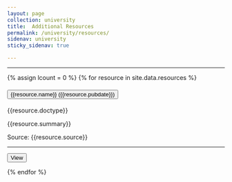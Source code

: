 ```yaml
---
layout: page
collection: university
title:  Additional Resources
permalink: /university/resources/
sidenav: university
sticky_sidenav: true

---
```


<!-- Additional Resources -->


<hr/>

<!-- <a href="https://csrc.nist.gov/projects/risk-management/rmf-overview" target="_blank" rel="noopener noreferrer">**NIST FISMA Implementation Project: Risk Management Framework Overview**</a> (August 2020)<br/>
> The selection and specification of security controls for a system is accomplished as part of an organization-wide information security program that involves the management of organizational risk (that is, the risk to the organization or to individuals associated with the operation of a system). The management of organizational risk is a key element in the organization's information security program and provides an effective framework for selecting the appropriate security controls for a system (the security controls necessary to protect individuals and the operations and assets of the organization).

<a href="https://pages.nist.gov/800-63-FAQ/" target="_blank" rel="noopener noreferrer">**NIST SP 800-63 Frequently Asked Questions (FAQs)**</a> (July 2020)<br/>
> The Frequently Asked Questions for NIST SP 800-63-3: Digital Identity Guidelines answers recurring questions to provide additional clarification.

<a href="https://www.nist.gov/system/files/documents/2020/07/02/SP-800-63-3-Implementation-Resources_07012020.pdf" target="_blank" rel="noopener noreferrer">**NIST SP 800-63-3 Implementation Resources**</a> (PDF, July 2020)<br/>
> These resources are intended as informative implementation guidance for NIST SP 800-63-3. These implementation resources provide guidance for SP 800-63-3 in three parts: Part A addresses SP 800-63A, Part B addresses SP 800-63B, and Part C addresses SP 800-63C.

<a href="https://www.nist.gov/privacy-framework/new-framework" target="_blank" rel="noopener noreferrer">**NIST: Privacy Framework**</a> (PDF, January 2020)<br/>
> The Privacy Framework is a voluntary tool intended to help organizations identify and manage privacy risk to build innovative products and services while protecting individuals’ privacy. The Privacy Framework approach to privacy risk is to consider privacy events as potential problems individuals could experience arising from system, product, or service operations with data, whether in digital or non-digital form, through a complete lifecycle from data collection through disposal.

<a href="https://csrc.nist.gov/publications/detail/white-paper/2016/04/21/best-practices-for-privileged-user-piv-authentication/final" target="_blank" rel="noopener noreferrer">**NIST White Paper: Best Practices for Privileged User PIV Authentication**</a> (PDF, April 2016)<br/>
> This white paper was developed in response to the Cybersecurity Strategy and Implementation Plan to explain the need for multifactor PIV-based user authentication for privileged users. It provides best practices for agencies implementing PIV authentication for privileged users.

<a href="https://www.cisa.gov/cdm" target="_blank" rel="noopener noreferrer">**Continuous Diagnostics and Mitigation**</a><br/>
> The Continuous Diagnostics and Mitigation (CDM) Program is an approach to fortifying the cybersecurity of government networks and systems. The CDM Program provides cybersecurity tools, integration services, and dashboards to participating agencies to support them in improving their respective security posture. The CDM approach focuses on five areas for the federal enterprise: Data Protection Management, Network Security Management, Identity and Access Management, Asset Management, and Monitoring and Dashboards. 

<a href="https://www.cio.gov/assets/files/Application-Rationalization-Playbook.pdf" target="_blank" rel="noopener noreferrer">**Application Rationalization Playbook**</a> (PDF, June 2019)<br/>
> This playbook is a practical guide for application rationalization and IT portfolio management under the federal government’s Cloud Smart initiatives. Application rationalization will help federal agencies mature IT portfolio management capabilities, empower leaders to make informed decisions, and improve the delivery of key mission and business services. It requires buy-in from stakeholders across the enterprise, including senior leaders, technology staff members, cybersecurity experts, business leads, financial practitioners, acquisition and procurement experts, and end user communities. Rationalization efforts rely on leadership support and continual engagement with stakeholders to deliver sustainable change.  -->

{% assign lcount = 0 %}
{% for resource in site.data.resources %}
<div class="usa-accordion usa-accordion--bordered">
  <h4 class="usa-accordion__heading">
    <button type="button" class="usa-accordion__button gsa-normal-text" aria-expanded="{{resource.expanded}}" aria-controls="gsa-{{forloop.index}}">
      {{resource.name}} ({{resource.pubdate}})
    </button>
  </h4>
  <div id="gsa-{{forloop.index}}" class="usa-accordion__content usa-prose">
    <p>
        <div class="display-flex flex-column flex-align-end">
          <span class="usa-tag">{{resource.doctype}}</span>
        </div>
        <p>{{resource.summary}}</p>
        <div class="display-flex flex-column flex-align-end">
            <span class="gsa-source">Source: {{resource.source}}</span>
        </div>
        <hr/>
        <div class="display-flex flex-column flex-align-end">
        <a href="{{resource.url}}" target="{{resource.target}}" rel="noopener noreferrer">
            <button class="usa-button">View</button>
        </a>
        </div>
    </p>
  </div>
</div>
{% endfor %}